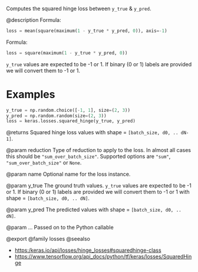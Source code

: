Computes the squared hinge loss between `y_true` & `y_pred`.

@description
Formula:

```python
loss = mean(square(maximum(1 - y_true * y_pred, 0)), axis=-1)
```

Formula:

```python
loss = square(maximum(1 - y_true * y_pred, 0))
```

`y_true` values are expected to be -1 or 1. If binary (0 or 1) labels are
provided we will convert them to -1 or 1.

# Examples
```python
y_true = np.random.choice([-1, 1], size=(2, 3))
y_pred = np.random.random(size=(2, 3))
loss = keras.losses.squared_hinge(y_true, y_pred)
```

@returns
Squared hinge loss values with shape = `[batch_size, d0, .. dN-1]`.

@param reduction
Type of reduction to apply to the loss. In almost all cases
this should be `"sum_over_batch_size"`.
Supported options are `"sum"`, `"sum_over_batch_size"` or `None`.

@param name
Optional name for the loss instance.

@param y_true
The ground truth values. `y_true` values are expected to be -1
or 1. If binary (0 or 1) labels are provided we will convert them
to -1 or 1 with shape = `[batch_size, d0, .. dN]`.

@param y_pred
The predicted values with shape = `[batch_size, d0, .. dN]`.

@param ...
Passed on to the Python callable

@export
@family losses
@seealso
+ <https:/keras.io/api/losses/hinge_losses#squaredhinge-class>
+ <https://www.tensorflow.org/api_docs/python/tf/keras/losses/SquaredHinge>
